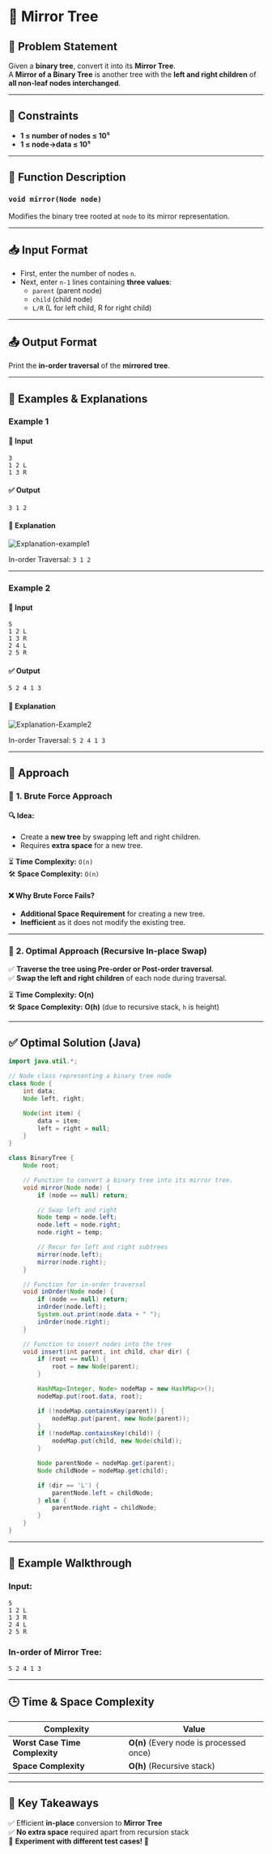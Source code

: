# 🌳 **Mirror Tree**

## 📜 **Problem Statement**

Given a **binary tree**, convert it into its **Mirror Tree**.  
A **Mirror of a Binary Tree** is another tree with the **left and right children** of **all non-leaf nodes interchanged**.

---

## 📌 **Constraints**

- **1 ≤ number of nodes ≤ 10⁵**
- **1 ≤ node->data ≤ 10⁵**

---

## 📝 **Function Description**

### `void mirror(Node node)`

Modifies the binary tree rooted at `node` to its mirror representation.

---

## 📥 **Input Format**

- First, enter the number of nodes `n`.
- Next, enter `n-1` lines containing **three values**:
  - `parent` (parent node)
  - `child` (child node)
  - `L/R` (L for left child, R for right child)

---

## 📤 **Output Format**

Print the **in-order traversal** of the **mirrored tree**.

---

## 📝 **Examples & Explanations**

### **Example 1**

#### 🔹 **Input**

```
3
1 2 L
1 3 R
```

#### ✅ **Output**

```plaintext
3 1 2
```

#### 🧐 **Explanation**

![Explanation-example1](https://media.geeksforgeeks.org/img-practice/prod/addEditProblem/700155/Web/Other/blobid0_1736926809.png)

In-order Traversal: `3 1 2`

---

### **Example 2**

#### 🔹 **Input**

```
5
1 2 L
1 3 R
2 4 L
2 5 R
```

#### ✅ **Output**

```plaintext
5 2 4 1 3
```

#### 🧐 **Explanation**

![Explanation-Example2](https://media.geeksforgeeks.org/img-practice/prod/addEditProblem/700155/Web/Other/blobid1_1736926809.png)

In-order Traversal: `5 2 4 1 3`

---

## 🚀 **Approach**

### 🔹 **1. Brute Force Approach**

#### 🔍 **Idea:**

- Create a **new tree** by swapping left and right children.
- Requires **extra space** for a new tree.

⏳ **Time Complexity:** `O(n)`  
🛠️ **Space Complexity:** `O(n)`

#### ❌ **Why Brute Force Fails?**

- **Additional Space Requirement** for creating a new tree.
- **Inefficient** as it does not modify the existing tree.

---

### 🔹 **2. Optimal Approach (Recursive In-place Swap)**

✅ **Traverse the tree using Pre-order or Post-order traversal**.  
✅ **Swap the left and right children** of each node during traversal.

⏳ **Time Complexity:** **O(n)**  
🛠️ **Space Complexity:** **O(h)** (due to recursive stack, `h` is height)

---

## ✅ **Optimal Solution (Java)**

```java
import java.util.*;

// Node class representing a binary tree node
class Node {
    int data;
    Node left, right;

    Node(int item) {
        data = item;
        left = right = null;
    }
}

class BinaryTree {
    Node root;

    // Function to convert a binary tree into its mirror tree.
    void mirror(Node node) {
        if (node == null) return;

        // Swap left and right
        Node temp = node.left;
        node.left = node.right;
        node.right = temp;

        // Recur for left and right subtrees
        mirror(node.left);
        mirror(node.right);
    }

    // Function for in-order traversal
    void inOrder(Node node) {
        if (node == null) return;
        inOrder(node.left);
        System.out.print(node.data + " ");
        inOrder(node.right);
    }

    // Function to insert nodes into the tree
    void insert(int parent, int child, char dir) {
        if (root == null) {
            root = new Node(parent);
        }

        HashMap<Integer, Node> nodeMap = new HashMap<>();
        nodeMap.put(root.data, root);

        if (!nodeMap.containsKey(parent)) {
            nodeMap.put(parent, new Node(parent));
        }
        if (!nodeMap.containsKey(child)) {
            nodeMap.put(child, new Node(child));
        }

        Node parentNode = nodeMap.get(parent);
        Node childNode = nodeMap.get(child);

        if (dir == 'L') {
            parentNode.left = childNode;
        } else {
            parentNode.right = childNode;
        }
    }
}
```

---

## 🎯 **Example Walkthrough**

### **Input:**

```
5
1 2 L
1 3 R
2 4 L
2 5 R
```

### **In-order of Mirror Tree:**

```plaintext
5 2 4 1 3
```

---

## 🕒 **Time & Space Complexity**

| Complexity                     | Value                                   |
| ------------------------------ | --------------------------------------- |
| **Worst Case Time Complexity** | **O(n)** (Every node is processed once) |
| **Space Complexity**           | **O(h)** (Recursive stack)              |

---

## 🎉 **Key Takeaways**

✅ Efficient **in-place** conversion to **Mirror Tree**  
✅ **No extra space** required apart from recursion stack  
🔹 **Experiment with different test cases! 🚀**
